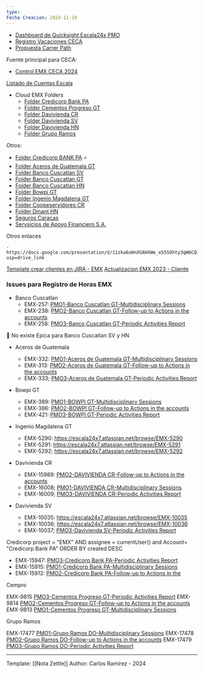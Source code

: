 ```yaml
---
type: 
Fecha Creacion: 2024-11-19
---
```



- [Dashboard de Quicksight Escala24x PMO](https://quicksight.aws.amazon.com/sn/auth/signin?directory_alias=qs-escala24x7-bi&redirect_uri=https%3A%2F%2Fquicksight.aws.amazon.com%2Fsn%2Fstart%3Fdirectory_alias%3Dqs-escala24x7-bi%26ref_%3Dpe_3035110_233161080%26state%3DhashArgs%2523%26isauthcode%3Dtrue)	
- [Registro Vacaciones CECA](https://docs.google.com/spreadsheets/d/1ikJb6fBOtWdg8vaiotjKYJ3BN92CtBsAnC3P0nYpYg8/edit?usp=sharing)
- [Propuesta Carrer Path](https://docs.google.com/spreadsheets/d/1lsQU3uUeHcKYADA253ek5VGiM5JzBVk1yH2PudQWe1A/edit?usp=sharing)

 Fuente principal para CECA:
- [Control EMX CECA 2024](https://docs.google.com/spreadsheets/d/1O_lMzaOgdL5dt5I0aNSDSCCvBWAPiJvGF-9kjm7BrAg/edit?usp=sharing)




[Listado de Cuentas Escala](https://docs.google.com/spreadsheets/d/10nXuiCkDfztjANmcrGTuFK63nrrBIYtqJeyX9b6Mi-A/edit?usp=sharing)

- Cloud EMX Folders
	- [Folder Credicorp Bank PA](https://drive.google.com/drive/folders/1h4DM3rpTAV_uyQXIYkwTv40iqPY_iuW8?usp=drive_link)
	- [Folder Cementos Progreso GT](https://drive.google.com/drive/folders/15ZoH_KIdK_V0-YdSFnVXKWrmGfhMAOlS?usp=drive_link)
	- [Folder Davivienda CR](https://drive.google.com/drive/folders/1JUOS6HFlSCj3vAdnWrR77IKCrenK3k4i?usp=drive_link)
	 - [Folder Davivienda SV](https://drive.google.com/drive/folders/1h3IVRf04tdaRlWncYir2Y81K-6gSGjbn?usp=sharing)
	- [Folder Davivienda HN](https://drive.google.com/drive/folders/1TGvNZS6FP70ee0X5cpCZ_jtTcf0q3DwJ?usp=drive_link)
	-  [Folder Grupo Ramos](https://drive.google.com/drive/folders/17_bZuzdLp0VKmZSizXAD5onQAyp4YCXV?usp=drive_link)


Otros:
- [Folder Credicorp BANK PA](https://drive.google.com/drive/folders/1h4DM3rpTAV_uyQXIYkwTv40iqPY_iuW8?usp=drive_link) ⭐
 - [Folder Aceros de Guatemala GT](https://drive.google.com/drive/folders/1tKpfdHRvlt5zTz1EOxaBwjQ635RXHcUf?usp=drive_link)
- [Folder Banco Cuscatlan SV](https://drive.google.com/drive/folders/1jUFFr7C7CCYdT-y1q3fYmm3Xa8DTz9jv?usp=drive_link)
- [Folder Banco Cuscatlan GT](https://drive.google.com/drive/folders/1t9l4PM-wzymrQasaqgwKKzUwaV4s9cao?usp=drive_link)
- [Folder Banco Cuscatlan HN](https://drive.google.com/drive/folders/1IJo4fPVUQEr6UbDK1pCRCeZnyjg8xV8Q?usp=drive_link)
- [Folder Bowpi GT](https://drive.google.com/drive/folders/1lcPQVMS-Qm-qsyDGCyt_qGdJXbVQVmmh?usp=drive_link)
- [Folder Ingenio Magdalena GT](https://drive.google.com/drive/folders/1RsrV1bfhDOFePp-B1syHnKEhxzA2XzYL?usp=drive_link)
- [Folder Coopeservidores CR](https://drive.google.com/drive/folders/18OkK_9KXElQOzXP7AHyJoqE-4XlppYmB?usp=drive_link)
- [Folder Dinant HN](https://drive.google.com/drive/folders/1rTX_AxSCr__1mHWnwHqF-YmOvnaUChD5?usp=drive_link)
- [Seguros Caracas](https://drive.google.com/drive/folders/16OAJs09AW_gRvRFIRW9NDMUChemLncyt?usp=drive_link)
- [Servsicios de Apoyo Financiero S.A.](https://drive.google.com/drive/folders/1RYF6fm-3g08ra3AN2z6mc0PISOIiHHSI?usp=drive_link)

Otros enlaces
	
	- https://docs.google.com/presentation/d/11zka6oHnXG6HXWe_e55SOhty3qW6CQ1xg_kIfg6h1G8/edit?usp=drive_link


[Template crear clientes en JIRA - EMX](https://drive.google.com/drive/folders/11N_yqQ9qGAEbz10uVkCJBfZIH5U7K3Vb?usp=drive_link)
[Actualizacion EMX 2023 - Cliente](https://docs.google.com/spreadsheets/d/1gRmyIsGGVgdK37ijwQ7-VMDGdA_Eyvb7kIciJkoTRpY/edit?usp=sharing)
	
### Issues para Registro de Horas EMX

- Banco Cuscatlan
	- EMX-257:  [PMO1-Banco Cuscatlan GT-Multidisciplinary Sessions](https://escala24x7.atlassian.net/browse/EMX-257)
	- EMX-238: [PMO2-Banco Cuscatlan GT-Follow-up to Actions in the accounts](https://escala24x7.atlassian.net/browse/EMX-238)
	- EMX-258: [PMO3-Banco Cuscatlan GT-Periodic Activities Report](https://escala24x7.atlassian.net/browse/EMX-258)

🚩 No existe Epica para Banco Cuscatlan SV y HN 

- Aceros de Guatemala
	- EMX-332: [PMO1-Aceros de Guatemala GT-Multidisciplinary Sessions](https://escala24x7.atlassian.net/browse/EMX-332)
	- EMX-313: [PMO2-Aceros de Guatemala GT-Follow-up to Actions in the accounts](https://escala24x7.atlassian.net/browse/EMX-313)
	- EMX-333; [PMO3-Aceros de Guatemala GT-Periodic Activities Report](https://escala24x7.atlassian.net/browse/EMX-333)
           
- Bowpi GT
	- EMX-389: [PMO1-BOWPI GT-Multidisciplinary Sessions](https://escala24x7.atlassian.net/browse/EMX-389)
	- EMX-386: [PMO2-BOWPI GT-Follow-up to Actions in the accounts](https://escala24x7.atlassian.net/browse/EMX-386)
	- EMX-421: [PMO3-BOWPI GT-Periodic Activities Report](https://escala24x7.atlassian.net/browse/EMX-421)

- Ingenio Magdalena GT
	- EMX-5290: https://escala24x7.atlassian.net/browse/EMX-5290
	- EMX-5291: https://escala24x7.atlassian.net/browse/EMX-5291
	- EMX-5292; https://escala24x7.atlassian.net/browse/EMX-5292

- Davivienda CR
	- EMX-15989: [PMO2-DAVIVIENDA CR-Follow-up to Actions in the accounts](https://escala24x7.atlassian.net/browse/EMX-15989)
	- EMX-16008; [PMO1-DAVIVIENDA CR-Multidisciplinary Sessions](https://escala24x7.atlassian.net/browse/EMX-16008)
	- EMX-16009; [PMO3-DAVIVIENDA CR-Periodic Activities Report](https://escala24x7.atlassian.net/browse/EMX-16009)

- Davivienda SV
	- EMX-10035: https://escala24x7.atlassian.net/browse/EMX-10035
	- EMX-10036; https://escala24x7.atlassian.net/browse/EMX-10036
	- EMX-10037; [PMO3-Davivienda SV-Periodic Activities Report](https://escala24x7.atlassian.net/browse/EMX-10037)
                

Credicorp
project = "EMX" AND assignee = currentUser() and Account= "Credicorp Bank PA" ORDER BY created DESC

- EMX-15947:  [PMO3-Credicorp Bank PA-Periodic Activities Report](https://escala24x7.atlassian.net/browse/EMX-15947)
- EMX-15915: [PMO1-Credicorp Bank PA-Multidisciplinary Sessions](https://escala24x7.atlassian.net/browse/EMX-15915)
- EMX-15912:  [PMO2-Credicorp Bank PA-Follow-up to Actions in the](https://escala24x7.atlassian.net/browse/EMX-15912)

Cempro


EMX-9815 [PMO3-Cementos Progreso GT-Periodic Activities Report](https://escala24x7.atlassian.net/browse/EMX-9815)
EMX-9814 [PMO2-Cementos Progreso GT-Follow-up to Actions in the accounts](https://escala24x7.atlassian.net/browse/EMX-9814)
EMX-9813 [PMO1-Cementos Progreso GT-Multidisciplinary Sessions](https://escala24x7.atlassian.net/browse/EMX-9813)

Grupo Ramos

EMX-17477 [PMO1-Grupo Ramos DO-Multidisciplinary Sessions](https://escala24x7.atlassian.net/browse/EMX-17477)
EMX-17478 [PMO2-Grupo Ramos DO-Follow-up to Actions in the accounts](https://escala24x7.atlassian.net/browse/EMX-17478)
EMX-17479 [PMO3-Grupo Ramos DO-Periodic Activities Report](https://escala24x7.atlassian.net/browse/EMX-17479)



---
Template: [[Nota Zettle]]
Author: Carlos Ramírez - 2024
